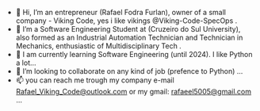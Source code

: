 - 👋 Hi, I’m an entrepreneur (Rafael Fodra Furlan), owner of a small company - Viking Code, yes i like vikings  @Viking-Code-SpecOps .
- 👀 I’m a Software Engineering Student at (Cruzeiro do Sul University), also formed as an Industrial Automation Technician and Technician in Mechanics, enthusiastic of Multidisciplinary Tech .
- 🌱 I am currently learning Software Engineering (until 2024). I like Python a lot...
- 💞️ I’m looking to collaborate on any kind of job (prefence to Python) ...
- 📫 you can reach me trough my company e-mail Rafael_Viking_Code@outlook.com or my gmail: rafaeel5005@gmail.com ...

<!---
Viking-Code-SpecOps/Viking-Code-SpecOps is a ✨ special ✨ repository because its `README.md` (this file) appears on your GitHub profile.
You can click the Preview link to take a look at your changes.
--->
